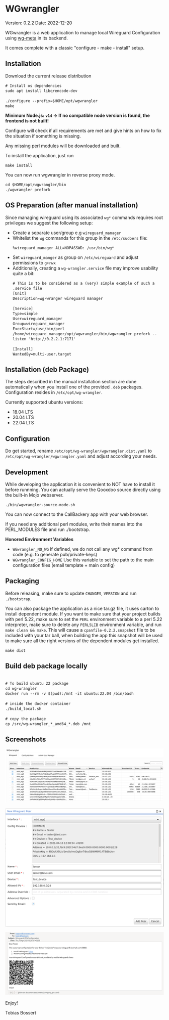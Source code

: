 WGwrangler
===========
Version: 0.2.2
Date: 2022-12-20

WGwrangler is a web application to manage local Wireguard Configuration using 
[wg-meta](https://metacpan.org/release/Wireguard-WGmeta) in its backend. 

It comes complete with a classic "configure - make - install" setup.

Installation
------------

Download the current release distribution

```console
# Install os dependencies
sudo apt install libqrencode-dev

./configure --prefix=$HOME/opt/wgwrangler
make
```

**Minimum Node.js: `v14` -> If no compatible node version is found, the frontend is not built!**

Configure will check if all requirements are met and give
hints on how to fix the situation if something is missing.

Any missing perl modules will be downloaded and built.

To install the application, just run

```console
make install
```

You can now run wgwrangler in reverse proxy mode.

```console
cd $HOME/opt/wgwrangler/bin
./wgwrangler prefork
```

OS Preparation (after manual installation)
-------------

Since managing wireguard using its associated `wg*` commands requires root privileges we suggest the following
setup:

- Create a separate user/group e.g `wireguard_manager`
- Whitelist the `wg` commands for this group in the `/etc/sudoers` file:
  ```text
  %wireguard_manager ALL=NOPASSWD: /usr/bin/wg*
  ```
- Set `wireguard_manger` as group on `/etc/wireguard` and adjust permissions to `g+rwx`
- Additionally, creating a `wg-wrangler.service` file may improve usability quite a bit:
  ```text
  # This is to be considered as a (very) simple example of such a .service file
  [Unit]
  Description=wg-wranger wireguard manager
  
  [Service]
  Type=simple
  User=wireguard_manager
  Group=wireguard_manager
  ExecStart=/usr/bin/perl /home/wireguard_manager/opt/wgwrangler/bin/wgwrangler prefork --listen 'http://0.2.2.1:7171'
  
  [Install]
  WantedBy=multi-user.target
   ```

Installation (deb Package)
---------

The steps described in the manual installation section are done automatically when you install one of the provided `.deb` packages.
Configuration resides in `/etc/opt/wg-wrangler`.

Currently supported ubuntu versions:

- 18.04 LTS
- 20.04 LTS
- 22.04 LTS

Configuration
-------------

Do get started, rename `/etc/opt/wg-wrangler/wgwrangler.dist.yaml` to `/etc/opt/wg-wrangler/wgwrangler.yaml` and adjust
according your needs. 

Development
-----------

While developing the application it is convenient to NOT have to install it
before runnning. You can actually serve the Qooxdoo source directly
using the built-in Mojo webserver.

```console
./bin/wgwrangler-source-mode.sh
```

You can now connect to the CallBackery app with your web browser.

If you need any additional perl modules, write their names into the PERL_MODULES
file and run ./bootstrap.

**Honored Environment Variables**

- `WGwrangler_NO_WG` If defined, we do not call any wg* command from code (e.g. to generate pub/private-keys)
- `WGwrangler_CONFIG_HOME` Use this variable to set the path to the main configuration files (email template + main config)

Packaging
---------

Before releasing, make sure to update `CHANGES`, `VERSION` and run
`./bootstrap`.

You can also package the application as a nice tar.gz file, it uses carton to
install dependent module. If you want to make sure that your project builds with perl
5.22, make sure to set the `PERL` environment variable to a perl 5.22
interpreter, make sure to delete any `PERL5LIB` environment variable, and run
`make clean && make`. This will cause a `cpanfile-0.2.2.snapshot` file to be included
with your tar ball, when building the app this snapshot will be used to make sure
all the right versions of the dependent modules get installed.

```shell
make dist
```

Build deb package locally
-------------------------

```shell

# To build ubuntu 22 package
cd wg-wrangler
docker run --rm -v $(pwd):/mnt -it ubuntu:22.04 /bin/bash

# inside the docker container
./build_local.sh

# copy the package
cp /src/wg-wrangler_*_amd64_*.deb /mnt

```

Screenshots
-----------

![](.github/img/overview.png)

![](.github/img/create.png)

![](.github/img/email.png)


Enjoy!

Tobias Bossert <bossert _at_ oetiker _this_is_a_dot_ ch>
